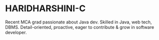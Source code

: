 # HARIDHARSHINI-C
Recent MCA grad passionate about Java dev. Skilled in Java, web tech, DBMS. Detail-oriented, proactive, eager to contribute &amp; grow in software developer.
